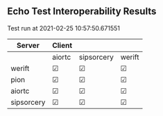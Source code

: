 ## Echo Test Interoperability Results
Test run at 2021-02-25 10:57:50.671551

| Server      | Client      |             |             |
|-------------|-------------|-------------|-------------|
|             | aiortc      | sipsorcery  | werift      |
| werift      | &#9745;     | &#9745;     | &#9745;     |
| pion        | &#9745;     | &#9745;     | &#9745;     |
| aiortc      | &#9745;     | &#9745;     | &#9745;     |
| sipsorcery  | &#9745;     | &#9745;     | &#9745;     |
